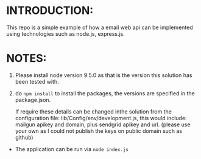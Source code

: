 INTRODUCTION:
=============

This repo is a simple example of how a email web api can be implemented using technologies such as node.js, express.js. 

NOTES:
======
1. Please install node version 9.5.0 as that is the version this solution has been tested with.

2. do `npm install` to install the packages, the versions are specified in the package.json.

	If require these details can be changed inthe solution from the configuration file: lib/Config/env/development.js, this would include: mailgun apikey and domain, plus sendgrid apikey and url. (please use your own as I could not publish the keys on public domain such as github)
- The application can be run via `node index.js`
